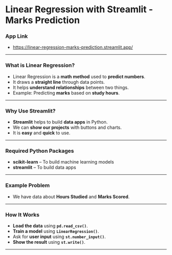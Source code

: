 # Linear Regression with Streamlit - Marks Prediction
### App Link
- https://linear-regression-marks-prediction.streamlit.app/
---
### What is Linear Regression?
- Linear Regression is a **math method** used to **predict numbers**.
- It draws a **straight line** through data points.
- It helps **understand relationships** between two things.
- Example: Predicting **marks** based on **study hours**.
---
### Why Use Streamlit?
- **Streamlit** helps to build **data apps** in Python.
- We can **show our projects** with buttons and charts.
- It is **easy** and **quick** to use.
---
### Required Python Packages
- **scikit-learn** – To build machine learning models
- **streamlit** – To build data apps
---
### Example Problem
- We have data about **Hours Studied** and **Marks Scored**.
---
### How It Works
- **Load the data** using **`pd.read_csv()`**.
- **Train a model** using **`LinearRegression()`**.
- Ask for **user input** using **`st.number_input()`**.
- **Show the result** using **`st.write()`**.
---
